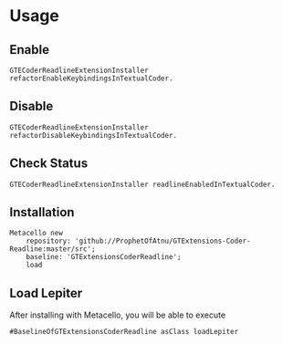# Usage

## Enable

```st
GTECoderReadlineExtensionInstaller refactorEnableKeybindingsInTextualCoder.
```
## Disable

```st
GTECoderReadlineExtensionInstaller refactorDisableKeybindingsInTextualCoder.
```

## Check Status
```st
GTECoderReadlineExtensionInstaller readlineEnabledInTextualCoder. 
```

## Installation

```st
Metacello new
	repository: 'github://ProphetOfAtnu/GTExtensions-Coder-Readline:master/src';
	baseline: 'GTExtensionsCoderReadline';
	load
```

## Load Lepiter

After installing with Metacello, you will be able to execute

```
#BaselineOfGTExtensionsCoderReadline asClass loadLepiter
```
